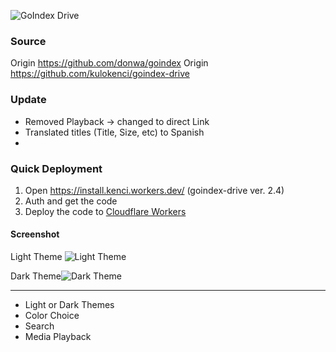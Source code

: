 
![GoIndex Drive](https://raw.githubusercontent.com/kulokenci/goindex-drive/master/go-drive-logo.png)

### Source
Origin https://github.com/donwa/goindex
Origin https://github.com/kulokenci/goindex-drive

### Update
- Removed Playback -> changed to direct Link
- Translated titles (Title, Size, etc) to Spanish
-

### Quick Deployment
1. Open https://install.kenci.workers.dev/ (goindex-drive ver. 2.4)
2. Auth and get the code
3. Deploy the code to [Cloudflare Workers](https://www.cloudflare.com/)

#### Screenshot
Light Theme
![Light Theme](https://raw.githubusercontent.com/kulokenci/goindex-drive/master/screenshot/material-light.png)

Dark Theme![Dark Theme](https://raw.githubusercontent.com/kulokenci/goindex-drive/master/screenshot/material-dark.png)

---
- Light or Dark Themes
- Color Choice
- Search
- Media Playback
